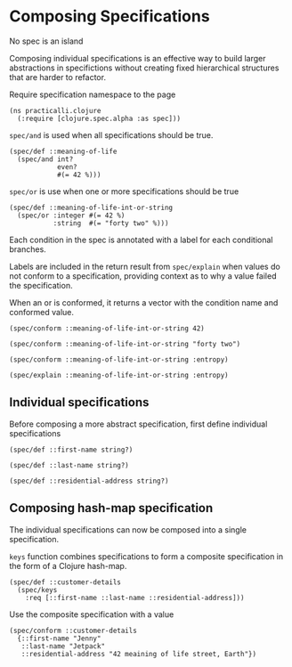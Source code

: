# Composing Specifications
No spec is an island

Composing individual specifications is an effective way to build larger abstractions in specifictions without creating fixed hierarchical structures that are harder to refactor.

Require specification namespace to the page
```eval-clojure
(ns practicalli.clojure
  (:require [clojure.spec.alpha :as spec]))
```


`spec/and` is used when all specifications should be true.

```eval-clojure
(spec/def ::meaning-of-life
  (spec/and int?
            even?
            #(= 42 %)))
```

`spec/or` is use when one or more specifications should be true

```eval-clojure
(spec/def ::meaning-of-life-int-or-string
  (spec/or :integer #(= 42 %)
           :string  #(= "forty two" %)))
```

Each condition in the spec is annotated with a label for each conditional branches.

Labels are included in the return result from `spec/explain` when values do not conform to a specification, providing context as to why a value failed the specification.

When an or is conformed, it returns a vector with the condition name and conformed value.


```eval-clojure
(spec/conform ::meaning-of-life-int-or-string 42)
```

```eval-clojure
(spec/conform ::meaning-of-life-int-or-string "forty two")
```


```eval-clojure
(spec/conform ::meaning-of-life-int-or-string :entropy)
```


```eval-clojure
(spec/explain ::meaning-of-life-int-or-string :entropy)
```


## Individual specifications
Before composing a more abstract specification, first define individual specifications

```eval-clojure
(spec/def ::first-name string?)
```

```eval-clojure
(spec/def ::last-name string?)
```

```eval-clojure
(spec/def ::residential-address string?)
```


## Composing hash-map specification
The individual specifications can now be composed into a single specification.

`keys` function combines specifications to form a composite specification in the form of a Clojure hash-map.

```eval-clojure
(spec/def ::customer-details
  (spec/keys
    :req [::first-name ::last-name ::residential-address]))
```

Use the composite specification with a value

```eval-clojure
(spec/conform ::customer-details
  {::first-name "Jenny"
   ::last-name "Jetpack"
   ::residential-address "42 meaining of life street, Earth"})
```
